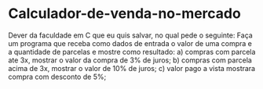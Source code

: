 # Calculador-de-venda-no-mercado
Dever da faculdade em C que eu quis salvar, no qual pede o seguinte: 
Faça um programa que receba como dados de entrada o valor de uma compra e a quantidade de parcelas e mostre como resultado:
a) compras com parcela ate 3x, mostrar o valor da compra de 3% de juros;
b) compras com parcela acima de 3x, mostrar o valor de 10% de juros;
c) valor pago a vista mostrara compra com desconto de 5%;
